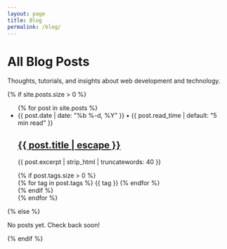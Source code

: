 ```yaml
---
layout: page
title: Blog
permalink: /blog/
---
```


<div class="blog-header">
  <h1>All Blog Posts</h1>
  <p>Thoughts, tutorials, and insights about web development and technology.</p>
</div>

{% if site.posts.size > 0 %}
  <ul class="post-list">
    {% for post in site.posts %}
    <li>
      <div class="post-meta">{{ post.date | date: "%b %-d, %Y" }} • {{ post.read_time | default: "5 min read" }}</div>
      <h2><a class="post-link" href="{{ post.url | relative_url }}">{{ post.title | escape }}</a></h2>
      <p>{{ post.excerpt | strip_html | truncatewords: 40 }}</p>
      {% if post.tags.size > 0 %}
        <div class="post-tags">
          {% for tag in post.tags %}
            <span class="tag">{{ tag }}</span>
          {% endfor %}
        </div>
      {% endif %}
    </li>
    {% endfor %}
  </ul>
{% else %}
  <p>No posts yet. Check back soon!</p>
{% endif %}
